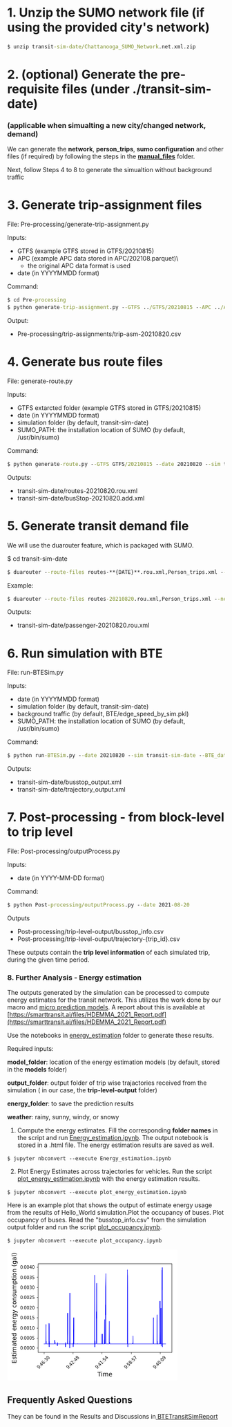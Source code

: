 # 1. Unzip the SUMO network file (if using the provided city's network)

```bat
$ unzip transit-sim-date/Chattanooga_SUMO_Network.net.xml.zip
```

# 2. (optional) Generate the pre-requisite files (under ./transit-sim-date)

### (applicable when simualting a new city/changed network, demand)

We can generate the **network**, **person_trips**, **sumo configuration** and other files (if required) by following the steps in the **[manual_files](manual_files)** folder.

Next, follow Steps 4 to 8 to generate the simualtion without background traffic

# 3. Generate trip-assignment files

File: Pre-processing/generate-trip-assignment.py

Inputs:

- GTFS (example GTFS stored in GTFS/20210815)
- APC (example APC data stored in APC/202108.parquet)\
  - the original APC data format is used
- date (in YYYYMMDD format)

Command:

```bat
$ cd Pre-processing
$ python generate-trip-assignment.py --GTFS ../GTFS/20210815 --APC ../APC/202108.parquet --date 20210820
```

Output:

- Pre-processing/trip-assignments/trip-asm-20210820.csv

# 4. Generate bus route files

File: generate-route.py

Inputs:

- GTFS extarcted folder (example GTFS stored in GTFS/20210815)
- date (in YYYYMMDD format)
- simulation folder (by default, transit-sim-date)
- SUMO_PATH: the installation location of SUMO (by default, /usr/bin/sumo)

Command:

```bat
$ python generate-route.py --GTFS GTFS/20210815 --date 20210820 --sim transit-sim-date --SUMO_PATH /usr/bin/sumo
```

Outputs:

- transit-sim-date/routes-20210820.rou.xml
- transit-sim-date/busStop-20210820.add.xml

# 5. Generate transit demand file

We will use the duarouter feature, which is packaged with SUMO.

$ cd transit-sim-date

```bat
$ duarouter --route-files routes-**{DATE}**.rou.xml,Person_trips.xml --net-file Chattanooga_SUMO_Network.net.xml --unsorted-input --additional-files busStop-**{DATE}**.add.xml,parking.add.xml  --output-file passenger-**{DATE}**.rou.xml --ignore-errors
```

Example:

```bat
$ duarouter --route-files routes-20210820.rou.xml,Person_trips.xml --net-file Chattanooga_SUMO_Network.net.xml --unsorted-input --additional-files busStop-20210820.add.xml,parking.add.xml  --output-file passenger-20210820.rou.xml --ignore-errors
```

Outputs:

- transit-sim-date/passenger-20210820.rou.xml

# 6. Run simulation with BTE

File: run-BTESim.py

Inputs:

- date (in YYYYMMDD format)
- simulation folder (by default, transit-sim-date)
- background traffic (by default, BTE/edge_speed_by_sim.pkl)
- SUMO_PATH: the installation location of SUMO (by default, /usr/bin/sumo)

Command:

```bat
$ python run-BTESim.py --date 20210820 --sim transit-sim-date --BTE_data BTE/edge_speed_by_sim.pkl --SUMO_PATH /usr/bin/sumo
```

Outputs:

- transit-sim-date/busstop_output.xml
- transit-sim-date/trajectory_output.xml

# 7. Post-processing - from block-level to trip level

File: Post-processing/outputProcess.py

Inputs:

- date (in YYYY-MM-DD format)

Command:

```bat
$ python Post-processing/outputProcess.py --date 2021-08-20
```

Outputs

- Post-processing/trip-level-output/busstop_info.csv
- Post-processing/trip-level-output/trajectory-{trip_id}.csv

These outputs contain the **trip level information** of each simulated trip, during the given time period.

### 8. Further Analysis - Energy estimation

The outputs generated by the simulation can be processed to compute energy estimates for the transit network. This utilizes the work done by our macro and [micro prediction models](https://github.com/smarttransit-ai/micro-energy-prediction). A report about this is available at [https://smarttransit.ai/files/HDEMMA_2021_Report.pdf](https://smarttransit.ai/files/HDEMMA_2021_Report.pdf)

Use the notebooks in [energy_estimation](energy_estimation) folder to generate these results.

Required inputs:

**model_folder**: location of the energy estimation models (by default, stored in the **models** folder)

**output_folder**: output folder of trip wise trajactories received from the simulation ( in our case, the **trip-level-output** folder)

**energy_folder**: to save the prediction results

**weather**: rainy, sunny, windy, or snowy

1. Compute the energy estimates. Fill the corresponding **folder names** in the script and run [Energy_estimation.ipynb](energy_estimation/Energy_estimation.ipynb). The output notebook is stored in a .html file. The energy estimation results are saved as well.

```
$ jupyter nbconvert --execute Energy_estimation.ipynb
```

2. Plot Energy Estimates across trajectories for vehicles. Run the script [plot_energy_estimation.ipynb](energy_estimation/plot_energy_estimation.ipynb) with the energy estimation results.

```
$ jupyter nbconvert --execute plot_energy_estimation.ipynb
```

Here is an example plot that shows the output of estimate energy usage from the results of Hello_World simulation.Plot the occupancy of buses. Plot occupancy of buses. Read the "busstop_info.csv" from the simulation output folder and run the script [plot_occupancy.ipynb](manual_files/output/visulization%20example/plot_occupancy.ipynb).

```
$ jupyter nbconvert --execute plot_occupancy.ipynb
```

![img3](../resources/hello_world_plot.PNG)

## Frequently Asked Questions

They can be found in the Results and Discussions in[ BTETransitSimReport](..\docs\BTETransitSimReport.pdf)
